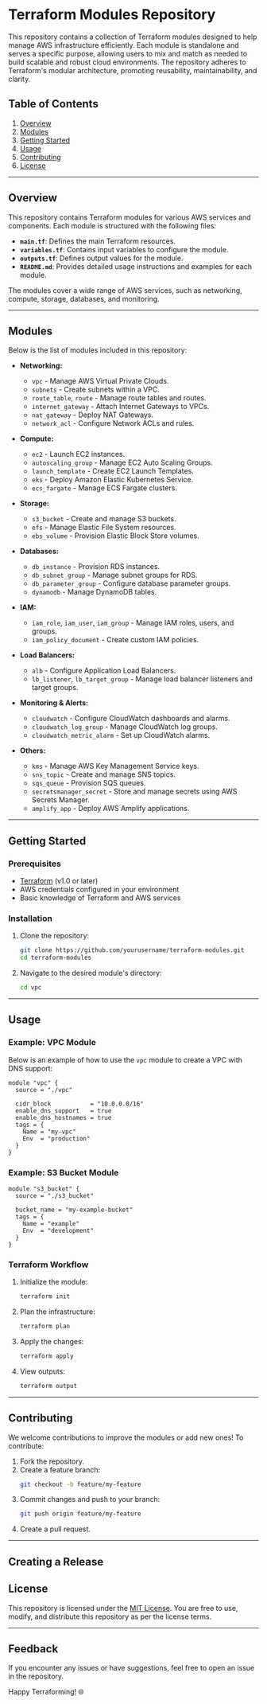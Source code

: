 # Terraform Modules Repository

This repository contains a collection of Terraform modules designed to help manage AWS infrastructure efficiently. Each module is standalone and serves a specific purpose, allowing users to mix and match as needed to build scalable and robust cloud environments. The repository adheres to Terraform's modular architecture, promoting reusability, maintainability, and clarity.

## Table of Contents

1. [Overview](#overview)
2. [Modules](#modules)
3. [Getting Started](#getting-started)
4. [Usage](#usage)
5. [Contributing](#contributing)
6. [License](#license)

---

## Overview

This repository contains Terraform modules for various AWS services and components. Each module is structured with the following files:

- **`main.tf`**: Defines the main Terraform resources.
- **`variables.tf`**: Contains input variables to configure the module.
- **`outputs.tf`**: Defines output values for the module.
- **`README.md`**: Provides detailed usage instructions and examples for each module.

The modules cover a wide range of AWS services, such as networking, compute, storage, databases, and monitoring.

---

## Modules

Below is the list of modules included in this repository:

- **Networking:**

  - `vpc` - Manage AWS Virtual Private Clouds.
  - `subnets` - Create subnets within a VPC.
  - `route_table`, `route` - Manage route tables and routes.
  - `internet_gateway` - Attach Internet Gateways to VPCs.
  - `nat_gateway` - Deploy NAT Gateways.
  - `network_acl` - Configure Network ACLs and rules.

- **Compute:**

  - `ec2` - Launch EC2 instances.
  - `autoscaling_group` - Manage EC2 Auto Scaling Groups.
  - `launch_template` - Create EC2 Launch Templates.
  - `eks` - Deploy Amazon Elastic Kubernetes Service.
  - `ecs_fargate` - Manage ECS Fargate clusters.

- **Storage:**

  - `s3_bucket` - Create and manage S3 buckets.
  - `efs` - Manage Elastic File System resources.
  - `ebs_volume` - Provision Elastic Block Store volumes.

- **Databases:**

  - `db_instance` - Provision RDS instances.
  - `db_subnet_group` - Manage subnet groups for RDS.
  - `db_parameter_group` - Configure database parameter groups.
  - `dynamodb` - Manage DynamoDB tables.

- **IAM:**

  - `iam_role`, `iam_user`, `iam_group` - Manage IAM roles, users, and groups.
  - `iam_policy_document` - Create custom IAM policies.

- **Load Balancers:**

  - `alb` - Configure Application Load Balancers.
  - `lb_listener`, `lb_target_group` - Manage load balancer listeners and target groups.

- **Monitoring & Alerts:**

  - `cloudwatch` - Configure CloudWatch dashboards and alarms.
  - `cloudwatch_log_group` - Manage CloudWatch log groups.
  - `cloudwatch_metric_alarm` - Set up CloudWatch alarms.

- **Others:**
  - `kms` - Manage AWS Key Management Service keys.
  - `sns_topic` - Create and manage SNS topics.
  - `sqs_queue` - Provision SQS queues.
  - `secretsmanager_secret` - Store and manage secrets using AWS Secrets Manager.
  - `amplify_app` - Deploy AWS Amplify applications.

---

## Getting Started

### Prerequisites

- [Terraform](https://www.terraform.io/) (v1.0 or later)
- AWS credentials configured in your environment
- Basic knowledge of Terraform and AWS services

### Installation

1. Clone the repository:

   ```bash
   git clone https://github.com/yourusername/terraform-modules.git
   cd terraform-modules
   ```

2. Navigate to the desired module's directory:
   ```bash
   cd vpc
   ```

---

## Usage

### Example: VPC Module

Below is an example of how to use the `vpc` module to create a VPC with DNS support:

```hcl
module "vpc" {
  source = "./vpc"

  cidr_block           = "10.0.0.0/16"
  enable_dns_support   = true
  enable_dns_hostnames = true
  tags = {
    Name = "my-vpc"
    Env  = "production"
  }
}
```

### Example: S3 Bucket Module

```hcl
module "s3_bucket" {
  source = "./s3_bucket"

  bucket_name = "my-example-bucket"
  tags = {
    Name = "example"
    Env  = "development"
  }
}
```

### Terraform Workflow

1. Initialize the module:

   ```bash
   terraform init
   ```

2. Plan the infrastructure:

   ```bash
   terraform plan
   ```

3. Apply the changes:

   ```bash
   terraform apply
   ```

4. View outputs:
   ```bash
   terraform output
   ```

---

## Contributing

We welcome contributions to improve the modules or add new ones! To contribute:

1. Fork the repository.
2. Create a feature branch:
   ```bash
   git checkout -b feature/my-feature
   ```
3. Commit changes and push to your branch:
   ```bash
   git push origin feature/my-feature
   ```
4. Create a pull request.

---

## Creating a Release

## License

This repository is licensed under the [MIT License](LICENSE). You are free to use, modify, and distribute this repository as per the license terms.

---

## Feedback

If you encounter any issues or have suggestions, feel free to open an issue in the repository.

Happy Terraforming! 🌐
